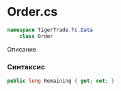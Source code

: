 
# Order.cs
```csharp
namespace TigerTrade.Tc.Data  
    class Order
```

Описание

### Синтаксис
```csharp
public long Remaining { get; set; }
```
